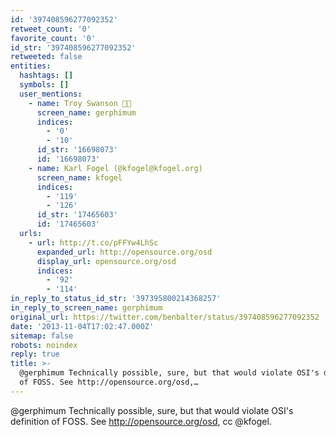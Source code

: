 ```yaml
---
id: '397408596277092352'
retweet_count: '0'
favorite_count: '0'
id_str: '397408596277092352'
retweeted: false
entities:
  hashtags: []
  symbols: []
  user_mentions:
    - name: Troy Swanson 🏳️‍🌈
      screen_name: gerphimum
      indices:
        - '0'
        - '10'
      id_str: '16698073'
      id: '16698073'
    - name: Karl Fogel (@kfogel@kfogel.org)
      screen_name: kfogel
      indices:
        - '119'
        - '126'
      id_str: '17465603'
      id: '17465603'
  urls:
    - url: http://t.co/pFFYw4LhSc
      expanded_url: http://opensource.org/osd
      display_url: opensource.org/osd
      indices:
        - '92'
        - '114'
in_reply_to_status_id_str: '397395800214368257'
in_reply_to_screen_name: gerphimum
original_url: https://twitter.com/benbalter/status/397408596277092352
date: '2013-11-04T17:02:47.000Z'
sitemap: false
robots: noindex
reply: true
title: >-
  @gerphimum Technically possible, sure, but that would violate OSI's definition
  of FOSS. See http://opensource.org/osd,…
---
```


@gerphimum Technically possible, sure, but that would violate OSI's definition of FOSS. See http://opensource.org/osd, cc @kfogel.